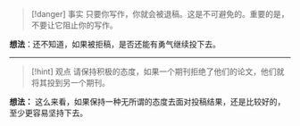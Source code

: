 > [!danger] 事实
> 只要你写作，你就会被退稿。这是不可避免的。重要的是，不要让它阻止你的写作。

**想法**：还不知道，如果被拒稿，是否还能有勇气继续投下去。

---
> [!hint] 观点
> 请保持积极的态度，如果一个期刊拒绝了他们的论文，他们就将其投到另一个期刊。

**想法：** 这么来看，如果保持一种无所谓的态度去面对投稿结果，还是比较好的，至少更容易坚持下去。